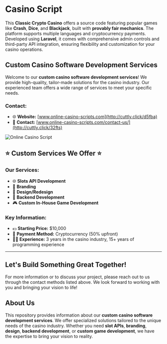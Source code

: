 


# Casino Script

This **Classic Crypto Casino** offers a source code featuring popular games like **Crash**, **Dice**, and **Blackjack**, built with **provably fair mechanics**. The platform supports multiple languages and cryptocurrency payments. Developed using **Laravel**, it comes with comprehensive admin controls and third-party API integration, ensuring flexibility and customization for your casino operations.

## Custom Casino Software Development Services

Welcome to our **custom casino software development services**! We provide high-quality, tailor-made solutions for the casino industry. Our experienced team offers a wide range of services to meet your specific needs.

### Contact:
- 🌐 **Website:** [www.online-casino-scripts.com](http://cuttly.click/d5fba)
- 📧 **Contact:** [www.online-casino-scripts.com/contact-us/](http://cuttly.click/32fts)

![Online Casino Script](https://online-casino-scripts.com/images/items/2volejrejnmg/LNKSmGs8u5zidFt_1722510869.webp)

## ⭐️ Custom Services We Offer ⭐️

### Our Services:
- 🌐 **Slots API Development**
- 📱 **Branding**
- 📱 **Design/Redesign**
- 💯 **Backend Development**
- 🎮 **Custom In-House Game Development**

### Key Information:
- 💵 **Starting Price:** $10,000
- 💸 **Payment Method:** Cryptocurrency (50% upfront)
- 👨‍💻 **Experience:** 3 years in the casino industry, 15+ years of programming experience

---

## Let's Build Something Great Together!

For more information or to discuss your project, please reach out to us through the contact methods listed above. We look forward to working with you and bringing your vision to life!

## About Us

This repository provides information about our **custom casino software development services**. We offer specialized solutions tailored to the unique needs of the casino industry. Whether you need **slot APIs**, **branding**, **design**, **backend development**, or **custom game development**, we have the expertise to bring your vision to reality.
